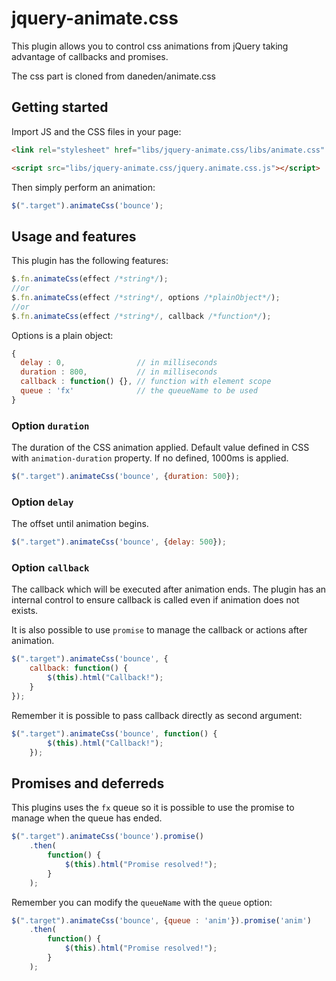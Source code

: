 # jquery-animate.css
This plugin allows you to control css animations from jQuery taking advantage of callbacks and promises.

The css part is cloned from daneden/animate.css

## Getting started

Import JS and the CSS files in your page:

```html
<link rel="stylesheet" href="libs/jquery-animate.css/libs/animate.css" />
```

```html
<script src="libs/jquery-animate.css/jquery.animate.css.js"></script>
```

Then simply perform an animation:

```js
$(".target").animateCss('bounce');
```

## Usage and features
This plugin has the following features:

```js
$.fn.animateCss(effect /*string*/);
//or
$.fn.animateCss(effect /*string*/, options /*plainObject*/);
//or
$.fn.animateCss(effect /*string*/, callback /*function*/);
```

Options is a plain object:
```js
{
  delay : 0,                // in milliseconds
  duration : 800,           // in milliseconds
  callback : function() {}, // function with element scope
  queue : 'fx'              // the queueName to be used
}
```

### Option `duration`
The duration of the CSS animation applied. Default value defined in CSS with `animation-duration` property. If no defined, 1000ms is applied.

```js
$(".target").animateCss('bounce', {duration: 500});
```

### Option `delay`
The offset until animation begins.

```js
$(".target").animateCss('bounce', {delay: 500});
```

### Option `callback`
The callback which will be executed after animation ends. The plugin has an internal control to ensure callback is called even if animation does not exists.

It is also possible to use `promise` to manage the callback or actions after animation.

```js
$(".target").animateCss('bounce', {
    callback: function() {
        $(this).html("Callback!");
    }    
});
```
Remember it is possible to pass callback directly as second argument:

```js
$(".target").animateCss('bounce', function() {
        $(this).html("Callback!");
    });
```

## Promises and deferreds
This plugins uses the `fx` queue so it is possible to use the promise to manage when the queue has ended.

```js
$(".target").animateCss('bounce').promise()
    .then(
        function() {
            $(this).html("Promise resolved!");
        }
    );
```
Remember you can modify the `queueName` with the `queue` option:
```js
$(".target").animateCss('bounce', {queue : 'anim'}).promise('anim')
    .then(
        function() {
            $(this).html("Promise resolved!");
        }
    );
```

